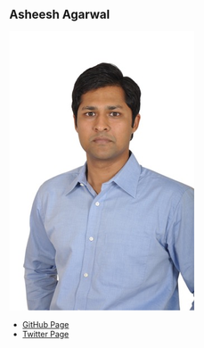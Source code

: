 Asheesh Agarwal
---------------

![Asheesh Agarwal](photos/asheesh-agarwal.jpg)

* [GitHub Page](https://github.com/asheesh-agarwal)
* [Twitter Page](https://twitter.com/AsheeshAgarwal)
